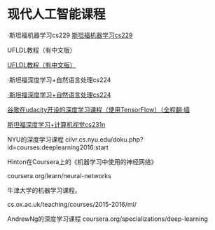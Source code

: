 # 现代人工智能课程






































































·斯坦福机器学习cs229
[斯坦福机器学习cs229](http://cs229.stanford.edu/)


UFLDL教程（有中文版）

[UFLDL教程（有中文版）](http://ufldl.stanford.edu/wiki/index.php/UFLDL教程)

·斯坦福深度学习+自然语言处理cs224

[·斯坦福深度学习+自然语言处理cs224](http://cs224d.stanford.edu/)

[谷歌在udacity开设的深度学习课程（使用TensorFlow）（全程翻·墙](https://www.udacity.com/course/deep-learning--ud730)


[斯坦福深度学习+计算机视觉cs231n
](http://cs231n.stanford.edu/)



NYU的深度学习课程
cilvr.cs.nyu.edu/doku.php?id=courses:deeplearning2016:start




Hinton在Coursera上的《机器学习中使用的神经网络》



coursera.org/learn/neural-networks



牛津大学的机器学习课程。

cs.ox.ac.uk/teaching/courses/2015-2016/ml/







AndrewNg的深度学习课程
coursera.org/specializations/deep-learning






